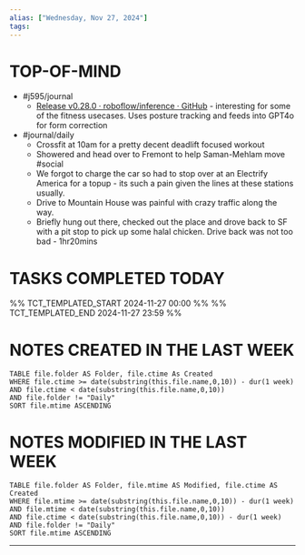```yaml
---
alias: ["Wednesday, Nov 27, 2024"]
tags: 
---
```

# TOP-OF-MIND
- #j595/journal 
	- [Release v0.28.0 · roboflow/inference · GitHub](https://github.com/roboflow/inference/releases/tag/v0.28.0) - interesting for some of the fitness usecases. Uses posture tracking and feeds into GPT4o for form correction
- #journal/daily 
	- Crossfit at 10am for a pretty decent deadlift focused workout
	- Showered and head over to Fremont to help Saman-Mehlam move #social 
	- We forgot to charge the car so had to stop over at an Electrify America for a topup - its such a pain given the lines at these stations usually. 
	- Drive to Mountain House was painful with crazy traffic along the way.
	- Briefly hung out there, checked out the place and drove back to SF with a pit stop to pick up some halal chicken. Drive back was not too bad - 1hr20mins

# TASKS COMPLETED TODAY
%% TCT_TEMPLATED_START 2024-11-27 00:00 %%
%% TCT_TEMPLATED_END 2024-11-27 23:59 %%


# NOTES CREATED IN THE LAST WEEK
``` dataview
TABLE file.folder AS Folder, file.ctime As Created
WHERE file.ctime >= date(substring(this.file.name,0,10)) - dur(1 week) 
AND file.ctime < date(substring(this.file.name,0,10)) 
AND file.folder != "Daily"
SORT file.mtime ASCENDING
```

# NOTES MODIFIED IN THE LAST WEEK
``` dataview
TABLE file.folder AS Folder, file.mtime AS Modified, file.ctime AS Created
WHERE file.mtime >= date(substring(this.file.name,0,10)) - dur(1 week)
AND file.mtime < date(substring(this.file.name,0,10))
AND file.ctime < date(substring(this.file.name,0,10)) - dur(1 week)
AND file.folder != "Daily"
SORT file.mtime ASCENDING
```
---
